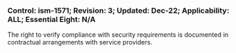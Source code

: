 ### Control: ism-1571; Revision: 3; Updated: Dec-22; Applicability: ALL; Essential Eight: N/A
<p>The right to verify compliance with security requirements is documented in contractual arrangements with service providers.</p>